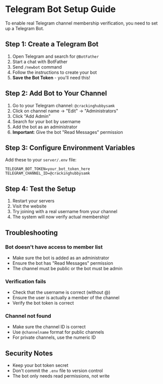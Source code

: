 # Telegram Bot Setup Guide

To enable real Telegram channel membership verification, you need to set up a Telegram Bot.

## Step 1: Create a Telegram Bot

1. Open Telegram and search for `@BotFather`
2. Start a chat with BotFather
3. Send `/newbot` command
4. Follow the instructions to create your bot
5. **Save the Bot Token** - you'll need this!

## Step 2: Add Bot to Your Channel

1. Go to your Telegram channel: `@crackinghubbysamk`
2. Click on channel name → "Edit" → "Administrators"
3. Click "Add Admin"
4. Search for your bot by username
5. Add the bot as an administrator
6. **Important**: Give the bot "Read Messages" permission

## Step 3: Configure Environment Variables

Add these to your `server/.env` file:

```env
TELEGRAM_BOT_TOKEN=your_bot_token_here
TELEGRAM_CHANNEL_ID=@crackinghubbysamk
```

## Step 4: Test the Setup

1. Restart your servers
2. Visit the website
3. Try joining with a real username from your channel
4. The system will now verify actual membership!

## Troubleshooting

### Bot doesn't have access to member list
- Make sure the bot is added as an administrator
- Ensure the bot has "Read Messages" permission
- The channel must be public or the bot must be admin

### Verification fails
- Check that the username is correct (without @)
- Ensure the user is actually a member of the channel
- Verify the bot token is correct

### Channel not found
- Make sure the channel ID is correct
- Use `@channelname` format for public channels
- For private channels, use the numeric ID

## Security Notes

- Keep your bot token secret
- Don't commit the `.env` file to version control
- The bot only needs read permissions, not write


